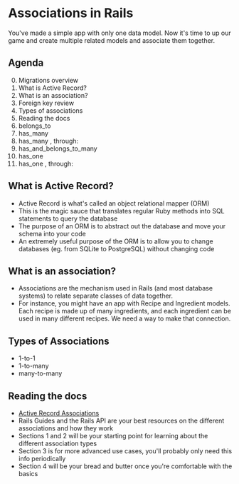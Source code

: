 # Associations in Rails

You've made a simple app with only one data model. Now it's time to up our game and create multiple related models and associate them together.


## Agenda

0. Migrations overview
1. What is Active Record?
2. What is an association?
3. Foreign key review
3. Types of associations
4. Reading the docs
5. belongs_to
6. has_many
7. has_many , through:
8. has_and_belongs_to_many
9. has_one
10. has_one , through:


## What is Active Record?
- Active Record is what's called an object relational mapper (ORM)
- This is the magic sauce that translates regular Ruby methods into SQL statements to query the database
- The purpose of an ORM is to abstract out the database and move your schema into your code
- An extremely useful purpose of the ORM is to allow you to change databases (eg. from SQLite to PostgreSQL) without changing code


## What is an association?
- Associations are the mechanism used in Rails (and most database systems) to relate separate classes of data together.
- For instance, you might have an app with Recipe and Ingredient models.  Each recipe is made up of many ingredients, and each ingredient can be used in many different recipes.  We need a way to make that connection.


## Types of Associations
- 1-to-1
- 1-to-many
- many-to-many

## Reading the docs
- [Active Record Associations](http://guides.rubyonrails.org/association_basics.html)
- Rails Guides and the Rails API are your best resources on the different associations and how they work
- Sections 1 and 2 will be your starting point for learning about the different association types
- Section 3 is for more advanced use cases, you'll probably only need this info periodically
- Section 4 will be your bread and butter once you're comfortable with the basics
